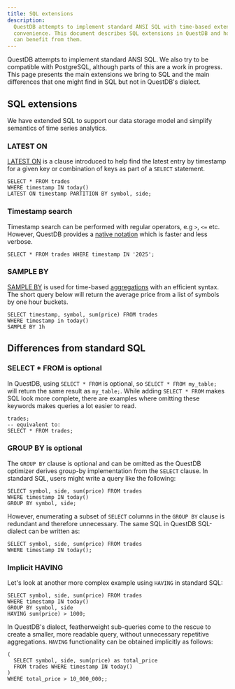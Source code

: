 ```yaml
---
title: SQL extensions
description:
  QuestDB attempts to implement standard ANSI SQL with time-based extensions for
  convenience. This document describes SQL extensions in QuestDB and how users
  can benefit from them.
---
```


QuestDB attempts to implement standard ANSI SQL. We also try to be compatible
with PostgreSQL, although parts of this are a work in progress. This page
presents the main extensions we bring to SQL and the main differences that one
might find in SQL but not in QuestDB's dialect.

## SQL extensions

We have extended SQL to support our data storage model and simplify semantics of
time series analytics.

### LATEST ON

[LATEST ON](/docs/reference/sql/latest-on/) is a clause introduced to help find
the latest entry by timestamp for a given key or combination of keys as part of
a `SELECT` statement.

```questdb-sql title="LATEST ON symbol ID and side" demo
SELECT * FROM trades
WHERE timestamp IN today()
LATEST ON timestamp PARTITION BY symbol, side;
```

### Timestamp search

Timestamp search can be performed with regular operators, e.g `>`, `<=` etc.
However, QuestDB provides a
[native notation](/docs/reference/sql/where/#timestamp-and-date) which is faster
and less verbose.

```questdb-sql title="Results in a given year" demo
SELECT * FROM trades WHERE timestamp IN '2025';
```

### SAMPLE BY

[SAMPLE BY](/docs/reference/sql/select/#sample-by) is used for time-based
[aggregations](/docs/reference/function/aggregation/) with an efficient syntax.
The short query below will return the average price from a list of
symbols by one hour buckets.

```questdb-sql title="SAMPLE BY one month buckets" demo
SELECT timestamp, symbol, sum(price) FROM trades
WHERE timestamp in today()
SAMPLE BY 1h
```


## Differences from standard SQL

### SELECT \* FROM is optional

In QuestDB, using `SELECT * FROM` is optional, so `SELECT * FROM my_table;` will
return the same result as `my_table;`. While adding `SELECT * FROM` makes SQL
look more complete, there are examples where omitting these keywords makes
queries a lot easier to read.

```questdb-sql title="Optional use of SELECT * FROM" demo
trades;
-- equivalent to:
SELECT * FROM trades;
```

### GROUP BY is optional

The `GROUP BY` clause is optional and can be omitted as the QuestDB optimizer
derives group-by implementation from the `SELECT` clause. In standard SQL, users
might write a query like the following:

```questdb-sql title="Standard SQL GROUP BY" demo
SELECT symbol, side, sum(price) FROM trades
WHERE timestamp IN today()
GROUP BY symbol, side;
```

However, enumerating a subset of `SELECT` columns in the `GROUP BY` clause is
redundant and therefore unnecessary. The same SQL in QuestDB SQL-dialect can be
written as:

```questdb-sql title="QuestDB Implicit GROUP BY" demo
SELECT symbol, side, sum(price) FROM trades
WHERE timestamp IN today();
```

### Implicit HAVING

Let's look at another more complex example using `HAVING` in standard SQL:

```questdb-sql title="Standard SQL GROUP BY/HAVING"
SELECT symbol, side, sum(price) FROM trades
WHERE timestamp IN today()
GROUP BY symbol, side
HAVING sum(price) > 1000;
```

In QuestDB's dialect, featherweight sub-queries come to the rescue to create a
smaller, more readable query, without unnecessary repetitive aggregations.
`HAVING` functionality can be obtained implicitly as follows:

```questdb-sql title="QuestDB Implicit HAVING equivalent" demo
(
  SELECT symbol, side, sum(price) as total_price
  FROM trades WHERE timestamp IN today()
)
WHERE total_price > 10_000_000;;
```
